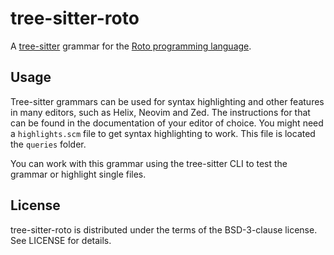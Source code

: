 # tree-sitter-roto

A [tree-sitter] grammar for the [Roto programming language][Roto].

## Usage

Tree-sitter grammars can be used for syntax highlighting and other features in
many editors, such as Helix, Neovim and Zed. The instructions for that can be
found in the documentation of your editor of choice. You might need a
`highlights.scm` file to get syntax highlighting to work. This file is located
the `queries` folder.

You can work with this grammar using the tree-sitter CLI to test the grammar or
highlight single files.

## License

tree-sitter-roto is distributed under the terms of the BSD-3-clause license.
See LICENSE for details.

[tree-sitter]: tree-sitter.github.io
[Roto]: github.com/NLnetLabs/roto

